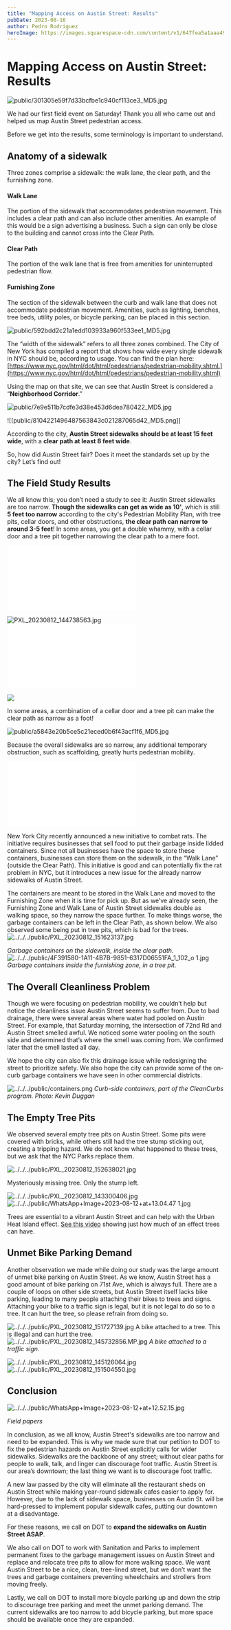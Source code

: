 ```yaml
---
title: "Mapping Access on Austin Street: Results"
pubDate: 2023-08-16
author: Pedro Rodriguez
heroImage: https://images.squarespace-cdn.com/content/v1/647fea5a1aaa492159927df0/1692155982690-MMK30SVR9E3374KZSCWM/DA9127D1-D9F6-4DE9-BAEF-5DB382187E6F_1_102_o.jpeg
---
```

# Mapping Access on Austin Street: Results



![public/301305e59f7d33bcfbe1c940cf113ce3_MD5.jpg](public/301305e59f7d33bcfbe1c940cf113ce3_MD5.jpg)

We had our first field event on Saturday! Thank you all who came out and helped us map Austin Street pedestrian access.

Before we get into the results, some terminology is important to understand.

## Anatomy of a sidewalk

Three zones comprise a sidewalk: the walk lane, the clear path, and the furnishing zone.

#### Walk Lane

The portion of the sidewalk that accommodates pedestrian movement. This includes a clear path and can also include other amenities. An example of this would be a sign advertising a business. Such a sign can only be close to the building and cannot cross into the Clear Path.

#### Clear Path

The portion of the walk lane that is free from amenities for uninterrupted pedestrian flow.

#### Furnishing Zone

The section of the sidewalk between the curb and walk lane that does not accommodate pedestrian movement. Amenities, such as lighting, benches, tree beds, utility poles, or bicycle parking, can be placed in this section.

![public/592bdd2c21a1edd103933a960f533ee1_MD5.jpg](public/592bdd2c21a1edd103933a960f533ee1_MD5.jpg)

The “width of the sidewalk” refers to all three zones combined. The City of New York has compiled a report that shows how wide every single sidewalk in NYC should be, according to usage. You can find the plan here: [https://www.nyc.gov/html/dot/html/pedestrians/pedestrian-mobility.shtml.](https://www.nyc.gov/html/dot/html/pedestrians/pedestrian-mobility.shtml)

Using the map on that site, we can see that Austin Street is considered a “**Neighborhood Corridor**.”

![public/7e9e511b7cdfe3d38e453d6dea780422_MD5.jpg](public/7e9e511b7cdfe3d38e453d6dea780422_MD5.jpg)

![[public/8104221496487563843c021287065d42_MD5.png]]

According to the city, **Austin Street sidewalks should be at least 15 feet wide**, with a **clear path at least 8 feet wide**.

So, how did Austin Street fair? Does it meet the standards set up by the city? Let’s find out!

## The Field Study Results

We all know this; you don’t need a study to see it: Austin Street sidewalks are too narrow. **Though the sidewalks can get as wide as 10'**, which is still **5 feet too narrow** according to the city's Pedestrian Mobility Plan, with tree pits, cellar doors, and other obstructions, **the clear path can narrow to around 3-5 feet**! In some areas, you get a double whammy, with a cellar door and a tree pit together narrowing the clear path to a mere foot.

![PXL_20230812_144127632 1.jpg|Due to tree pits, cellar doors and other obstructions, the clear path can get as narrow as 3 feet](PXL_20230812_144127632%201.jpg%7CDue%20to%20tree%20pits,%20cellar%20doors%20and%20other%20obstructions,%20the%20clear%20path%20can%20get%20as%20narrow%20as%203%20feet.md)

![PXL_20230812_144738563.jpg](PXL_20230812_144738563.jpg)
![WhatsApp+Image+2023-08-12+at+13.04.47.jpg|Tree pits can narrow the walk path to 5-8 feet.](WhatsApp+Image+2023-08-12+at+13.04.47.jpg%7CTree%20pits%20can%20narrow%20the%20walk%20path%20to%205-8%20feet..md)


![](public/fb692a657406046cd9f178667ecdff79_MD5.jpg)

In some areas, a combination of a cellar door and a tree pit can make the clear path as narrow as a foot!

![public/a5843e20b5ce5c21eced0b6f43acf1f6_MD5.jpg](public/a5843e20b5ce5c21eced0b6f43acf1f6_MD5.jpg)

Because the overall sidewalks are so narrow, any additional temporary obstruction, such as scaffolding, greatly hurts pedestrian mobility.

![The addition of sidewalk sheds makes this already narrow stretch narrower.](../../../public/PXL_20230812_151228062.jpg%7CThe%20addition%20of%20sidewalk%20sheds%20makes%20this%20already%20narrow%20stretch%20narrower..md)

New York City recently announced a new initiative to combat rats. The initiative requires businesses that sell food to put their garbage inside lidded containers. Since not all businesses have the space to store these containers, businesses can store them on the sidewalk, in the “Walk Lane” (outside the Clear Path). This initiative is good and can potentially fix the rat problem in NYC, but it introduces a new issue for the already narrow sidewalks of Austin Street.

The containers are meant to be stored in the Walk Lane and moved to the Furnishing Zone when it is time for pick up. But as we’ve already seen, the Furnishing Zone and Walk Lane of Austin Street sidewalks double as walking space, so they narrow the space further. To make things worse, the garbage containers can be left in the Clear Path, as shown below. We also observed some being put in tree pits, which is bad for the trees.
![../../../public/PXL_20230812_151623137.jpg](../../../public/PXL_20230812_151623137.jpg)

*Garbage containers on the sidewalk, inside the clear path.*
![../../../public/4F391580-1A11-4B7B-9851-6317D06551FA_1_102_o 1.jpg](../../../public/4F391580-1A11-4B7B-9851-6317D06551FA_1_102_o%201.jpg)
*Garbage containers inside the furnishing zone, in a tree pit.*
## The Overall Cleanliness Problem

Though we were focusing on pedestrian mobility, we couldn’t help but notice the cleanliness issue Austin Street seems to suffer from. Due to bad drainage, there were several areas where water had pooled on Austin Street. For example, that Saturday morning, the intersection of 72nd Rd and Austin Street smelled awful. We noticed some water pooling on the south side and determined that’s where the smell was coming from. We confirmed later that the smell lasted all day.

We hope the city can also fix this drainage issue while redesigning the street to prioritize safety. We also hope the city can provide some of the on-curb garbage containers we have seen in other commercial districts.

![../../../public/containers.png](../../../public/containers.png)
_Curb-side containers, part of the CleanCurbs program. Photo: Kevin Duggan_

## The Empty Tree Pits

We observed several empty tree pits on Austin Street. Some pits were covered with bricks, while others still had the tree stump sticking out, creating a tripping hazard. We do not know what happened to these trees, but we ask that the NYC Parks replace them.

![../../../public/PXL_20230812_152638021.jpg](../../../public/PXL_20230812_152638021.jpg)

Mysteriously missing tree. Only the stump left.

![../../../public/PXL_20230812_143300406.jpg](../../../public/PXL_20230812_143300406.jpg)
![../../../public/WhatsApp+Image+2023-08-12+at+13.04.47 1.jpg](../../../public/WhatsApp+Image+2023-08-12+at+13.04.47%201.jpg)

Trees are essential to a vibrant Austin Street and can help with the Urban Heat Island effect. [See this video](https://www.instagram.com/p/CvQfsahv5H_pvMU1RJRQlCQ0rEpDTyUvnGY5Y80/) showing just how much of an effect trees can have.

## Unmet Bike Parking Demand

Another observation we made while doing our study was the large amount of unmet bike parking on Austin Street. As we know, Austin Street has a good amount of bike parking on 71st Ave, which is always full. There are a couple of loops on other side streets, but Austin Street itself lacks bike parking, leading to many people attaching their bikes to trees and signs. Attaching your bike to a traffic sign is legal, but it is not legal to do so to a tree. It can hurt the tree, so please refrain from doing so.

![../../../public/PXL_20230812_151727139.jpg](../../../public/PXL_20230812_151727139.jpg)
A bike attached to a tree. This is illegal and can hurt the tree.
![../../../public/PXL_20230812_145732856.MP.jpg](../../../public/PXL_20230812_145732856.MP.jpg)
*A bike attached to a traffic sign.*

![../../../public/PXL_20230812_145126064.jpg](../../../public/PXL_20230812_145126064.jpg)
![../../../public/PXL_20230812_151504550.jpg](../../../public/PXL_20230812_151504550.jpg)

## Conclusion

![../../../public/WhatsApp+Image+2023-08-12+at+12.52.15.jpg](../../../public/WhatsApp+Image+2023-08-12+at+12.52.15.jpg)

_Field papers_

In conclusion, as we all know, Austin Street's sidewalks are too narrow and need to be expanded. This is why we made sure that our petition to DOT to fix the pedestrian hazards on Austin Street explicitly calls for wider sidewalks. Sidewalks are the backbone of any street; without clear paths for people to walk, talk, and linger can discourage foot traffic. Austin Street is our area’s downtown; the last thing we want is to discourage foot traffic.

A new law passed by the city will eliminate all the restaurant sheds on Austin Street while making year-round sidewalk cafes easier to apply for. However, due to the lack of sidewalk space, businesses on Austin St. will be hard-pressed to implement popular sidewalk cafes, putting our downtown at a disadvantage.

For these reasons, we call on DOT to **expand the sidewalks on Austin Street ASAP**.

We also call on DOT to work with Sanitation and Parks to implement permanent fixes to the garbage management issues on Austin Street and replace and relocate tree pits to allow for more walking space. We want Austin Street to be a nice, clean, tree-lined street, but we don’t want the trees and garbage containers preventing wheelchairs and strollers from moving freely.

Lastly, we call on DOT to install more bicycle parking up and down the strip to discourage tree parking and meet the unmet parking demand. The current sidewalks are too narrow to add bicycle parking, but more space should be available once they are expanded.